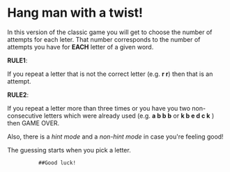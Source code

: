 # Hang man with a twist!

In this version of the classic game you will get to choose the number of attempts for each leter. That number corresponds to the number of attempts you have for **EACH** letter of a given word.

**RULE1**: 

If you repeat a letter that is not the correct letter (e.g. **r r**) then that is an attempt.


**RULE2**: 

If you repeat a letter more than three times or you have you two non-consecutive letters which were already used 
       (e.g.  **a b b b**  or  **k b e d c k**   ) then GAME OVER.
      
Also, there is a *hint mode* and a *non-hint mode* in case you're feeling good!
       
   The guessing starts when you pick a letter.                      
   
              ##Good luck!
